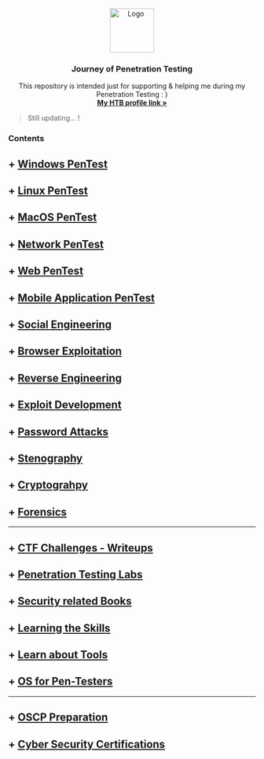 <!-- PROJECT LOGO -->
<br />
<p align="center">
  <a href="https://github.com/sarathlalup">
    <img src="https://www.go2vanguard.com/wp-content/uploads/pentesting.png" alt="Logo" width="90" height="90">
   </a>

  <h3 align="center">Journey of Penetration Testing</h3>

  <p align="center">
   This repository is intended just for supporting & helping me during my Penetration Testing : )
    <br />
    <a href="https://www.hackthebox.eu/profile/188071"><strong>My HTB profile link  »</strong></a>
    <br />
    </p>
    
</p>

> Still updating...   !
### Contents


## + [ Windows PenTest](https://github.com/sarathlalup/Cyber-security/blob/master/Windows%20Exploitaion/README.md)

## + [ Linux PenTest](https://github.com/sarathlalup/Penetration-Testing/blob/master/Linux%20Exploitation/README.md)

## + [MacOS PenTest](https://github.com/ansjdnakjdnajkd/iOS/blob/master/README.md)

## + [ Network PenTest](https://github.com/sarathlalup/Penetration-Testing/blob/master/Network%20Penetration%20Testing/README.md)

## + [ Web PenTest](https://github.com/sarathlalup/Cyber-security/blob/master/Website%20Hacking/README.md)

## + [ Mobile Application PenTest](https://github.com/sarathlalup/Penetration-Testing/blob/master/Mobile%20Application%20PenTest/README.md)

## + [ Social Engineering](https://github.com/sarathlalup/Cyber-security/blob/master/Social%20Engineering%20Attacks/README.md)

## + [Browser Exploitation](https://github.com/m1ghtym0/browser-pwn#chromium-pwn)

## + [ Reverse Engineering](https://github.com/sarathlalup/Penetration-Testing/blob/master/Reverse%20Engineering/README.md)

## + [ Exploit Development](https://github.com/sarathlalup/Penetration-Testing/blob/master/Exploit%20Development/README.md)

## + [ Password Attacks](https://github.com/sarathlalup/Cyber-security/blob/master/Website%20Hacking/README.md)

## + [ Stenography](https://github.com/sarathlalup/Penetration-Testing/blob/master/Stenography/README.md)

## + [ Cryptograhpy](https://github.com/sarathlalup/Penetration-Testing/blob/master/Cryptography/README.md)

## + [ Forensics](https://github.com/sarathlalup/Penetration-Testing/blob/master/Forensics/README.md)
--------------------------------------------------------------------------------------------------------------------------------

## + [ CTF Challenges - Writeups](https://github.com/sarathlalup/Penetration-Testing/blob/master/CTF/README.md)

## + [Penetration Testing Labs](https://github.com/sarathlalup/Penetration-Testing/blob/master/CTF/Labs.md)

## + [Security related Books](https://github.com/sarathlalup/Cyber-security/blob/master/helps/Books/books.md)

## + [Learning the Skills](https://github.com/sarathlalup/Penetration-Testing/blob/master/helps/README.md)

## + [ Learn about Tools](https://github.com/sarathlalup/Penetration-Testing/blob/master/Top%20Tools/README.md)

## + [OS for Pen-Testers](https://github.com/sarathlalsrl/Penetration-Testing/blob/master/Operating%20Systems/Penetration%20testing%20and%20security%20lab%20Operating%20Systems.md)

--------------------------------------------------------------------------------------------------------------------------------


## + [ OSCP Preparation](https://github.com/sarathlalsrl/Penetration-Testing/blob/master/Cyber%20Security%20Certifications/OSCP/README.md)


## + [Cyber Security Certifications](https://github.com/sarathlalup/Penetration-Testing/blob/master/Cyber%20Security%20Certifications/README.md)
